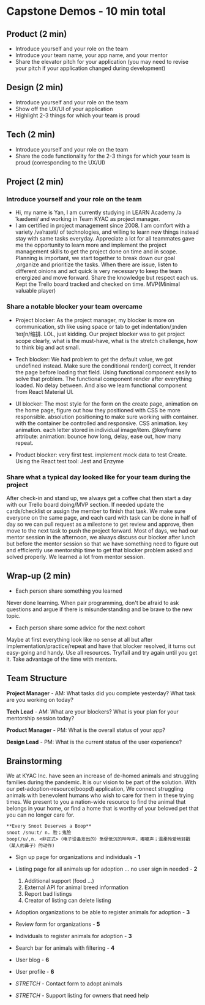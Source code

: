 # Capstone Demos - 10 min total
## Product (2 min)
- Introduce yourself and your role on the team
- Introduce your team name, your app name, and your mentor
- Share the elevator pitch for your application (you may need to revise your pitch if your application changed during development)
## Design (2 min)
- Introduce yourself and your role on the team
- Show off the UX/UI of your application
- Highlight 2-3 things for which your team is proud
## Tech (2 min)
- Introduce yourself and your role on the team
- Share the code functionality for the 2-3 things for which your team is proud (corresponding to the UX/UI)
## Project (2 min)
### Introduce yourself and your role on the team
- Hi, my name is Yan, I am currently studying in LEARN Academy /əˈkædəmi/ and working in Team KYAC as project manager. 
- I am certified in project management since 2008. I am comfort with a variety /vəˈraɪəti/ of technologies, and willing to learn new things instead stay with same tasks everyday. Appreciate a lot for all teammates gave me the opportunity to learn more and implement the project management skills to get the project done on time and in scope.  Planning is important, we start together to break down our goal ,organize and prioritize the tasks. When there are issue, listen to different oinions and act quick is very necessary to keep the team energized and move forward. Share the knowledge but respect each us. Kept the Trello board tracked and checked on time. MVP(Minimal valuable player)

### Share a notable blocker your team overcame
- Project blocker: As the project manager, my blocker is more on communication, sth like using space or tab to get indentation/ˌɪndenˈteɪʃn/缩排. LOL, just kidding. Our project blocker was to get project scope clearly, what is the must-have, what is the stretch challenge, how to think big and act small. 

- Tech blocker: We had problem to get the default value, we got undefined instead. Make sure the conditional render() correct, It render the page before loading that field. Using functional component easily to solve that problem. The functional component render after everything loaded. No delay between. And also we learn functional component from React Material UI. 

- UI blocker: The most style for the form on the create page, animation on the home page, figure out how they positioned with CSS be more responsible. absolution positioning to make sure working with container. with the container be controlled and responsive. CSS animation. key animation. each letter stored in individual image/item. @keyframe attribute: animation: bounce how long, delay, ease out, how many repeat.

- Product blocker: very first test. implement mock data to test Create. Using the React test tool: Jest and Enzyme 

### Share what a typical day looked like for your team during the project
After check-in and stand up, we always get a coffee chat then start a day with our Trello board doing/MVP section. If needed update the cards/checklist or assign the member to finish that task. We make sure everyone on the same page, and each card with task can be done in half of day so we can pull request as a milestone to get review and approve, then move to the next task to push the project forward. Most of days, we had our mentor session in the afternoon, we always discuss our blocker after lunch but before the mentor session so that we have something need to figure out and efficiently use mentorship time to get that blocker problem asked and solved properly. We learned a lot from mentor session.   
## Wrap-up (2 min)
- Each person share something you learned

Never done learning. When pair programming, don't be afraid to ask questions and argue if there is misunderstanding and be brave to the new topic. 
- Each person share some advice for the next cohort

Maybe at first everything look like no sense at all but after implementation/practice/repeat and have that blocker resolved, it turns out easy-going and handy. Use all resources. Try/fail and try again until you get it. Take advantage of the time with mentors.

## Team Structure

**Project Manager** - AM: What tasks did you complete yesterday? What task are you working on today?

**Tech Lead** - AM: What are your blockers? What is your plan for your mentorship session today?

**Product Manager** - PM: What is the overall status of your app?

**Design Lead** - PM: What is the current status of the user experience?

## Brainstorming

We at KYAC Inc. have seen an increase of de-homed animals and struggling families during the pandemic.
It is our vision to be part of the solution. With our pet-adoption-resource(boopd) application,
We connect struggling animals with benevolent humans who wish to care for them in these trying times.
We present to you a nation-wide resource to find the animal that belongs in your home, or
find a home that is worthy of your beloved pet that you can no longer care for.
```
**Every Snoot Deserves a Boop**
snoot /snuːt/ n. 脸；鬼脸
boop(/u/,n. <非正式>（电子设备发出的）急促低沉的哔哔声，嘟嘟声；温柔怜爱地轻戳（某人的鼻子）的动作)
```

- Sign up page for organizations and individuals - **1**
- Listing page for all animals up for adoption … no user sign in needed - **2**
  1. Additional support (food …)
  2. External API for animal breed information
  3. Report bad listings
  4. Creator of listing can delete listing

- Adoption organizations to be able to register animals for adoption - **3**
- Review form for organizations - **5**

- Individuals to register animals for adoption - **3**
- Search bar for animals with filtering - **4**
- User blog - **6**
- User profile - **6**

- *STRETCH* - Contact form to adopt animals
- *STRETCH* - Support listing for owners that need help
